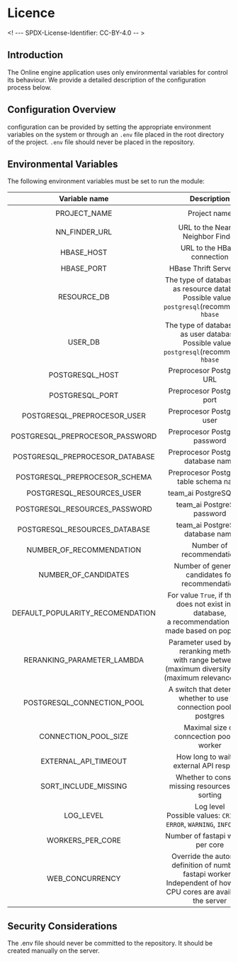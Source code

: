 # Licence

<! --- SPDX-License-Identifier: CC-BY-4.0  -- >

## Introduction
The Online engine application uses only environmental variables for control its behaviour.
We provide a detailed description of the configuration process below.

## Configuration Overview
configuration can be provided by setting the appropriate environment variables on the system 
or through an `.env` file placed in the root directory of the project.
`.env` file should never be placed in the repository.

## Environmental Variables

The following environment variables must be set to run the module:

|<b>Variable name</b> |Description  | Default |
|:---:|:---:|:---:|
| PROJECT_NAME | Project name | `Online engine` |
| NN_FINDER_URL | URL to the Nearest Neighbor Finder | |
| HBASE_HOST | URL to the HBase connection | |
| HBASE_PORT | HBase Thrift Server port | |
| RESOURCE_DB | The type of database used as resource database. <br>Possible values: `postgresql`(recommended), `hbase` | `postgresql` |
| USER_DB | The type of database used as user database. <br>Possible values: `postgresql`(recommended), `hbase` | `postgresql` |
| POSTGRESQL_HOST | Preprocesor PostgreSQL URL | |
| POSTGRESQL_PORT | Preprocesor PostgreSQL port | |
| POSTGRESQL_PREPROCESOR_USER | Preprocesor PostgreSQL user | |
| POSTGRESQL_PREPROCESOR_PASSWORD | Preprocesor PostgreSQL password | |
| POSTGRESQL_PREPROCESOR_DATABASE | Preprocesor PostgreSQL database name | |
| POSTGRESQL_PREPROCESOR_SCHEMA | Preprocesor PostgreSQL table schema name  | `base` |
| POSTGRESQL_RESOURCES_USER | team_ai PostgreSQL user | |
| POSTGRESQL_RESOURCES_PASSWORD | team_ai PostgreSQL password | |
| POSTGRESQL_RESOURCES_DATABASE | team_ai PostgreSQL database name | |
| NUMBER_OF_RECOMMENDATION | Number of recommendation | `5` |
| NUMBER_OF_CANDIDATES | Number of generated candidates for recommendation| `5`|
| DEFAULT_POPULARITY_RECOMENDATION | For value `True`, if the user does not exist in the database, <br>a recommendation will be made based on popularity. | `True` |
| RERANKING_PARAMETER_LAMBDA | Parameter used by MMR reranking method, <br>with range between 0 (maximum diversity) and 1 (maximum relevance)  = `0.8` | `0.4` |
| POSTGRESQL_CONNECTION_POOL | A switch that determines whether to use the connection pool for postgres | `False` |
| CONNECTION_POOL_SIZE | Maximal size of conncection pool per worker| `2`|
| EXTERNAL_API_TIMEOUT | How long to wait for external API response| `3600.0`|
| SORT_INCLUDE_MISSING | Whether to consider missing resources when sorting | `False` |
| LOG_LEVEL | Log level <br>Possible values: `CRITICAL`, `ERROR`, `WARNING`, `INFO`, `DEBUG` | `INFO` |
| WORKERS_PER_CORE | Number of fastapi workers per core | `4` |
| WEB_CONCURRENCY | Override the automatic definition of number of fastapi workers. Independent of how many CPU cores are available in the server | |



## Security Considerations
The .env file should never be committed to the repository. It should be created manually on the server.


